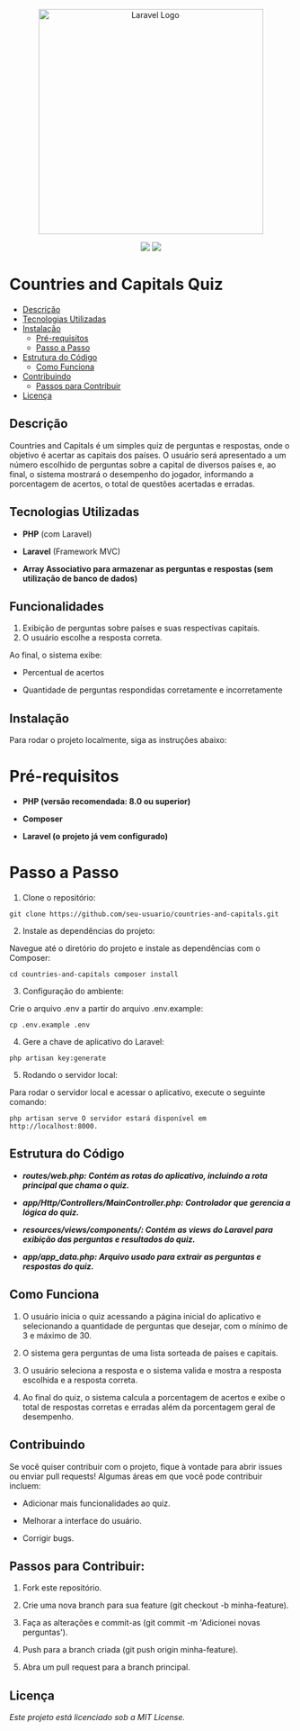 <p align="center"><a href="https://laravel.com" target="_blank"><img src="https://raw.githubusercontent.com/laravel/art/master/logo-lockup/5%20SVG/2%20CMYK/1%20Full%20Color/laravel-logolockup-cmyk-red.svg" width="400" alt="Laravel Logo"></a></p>

<p align="center">
<a href="https://www.linkedin.com/in/mjmarcio" target="_blank"><img src="https://img.shields.io/badge/-LinkedIn-%230077B5?style=for-the-badge&logo=linkedin&logoColor=white" target="_blank"></a>
<a href = "mailto:marciomsgj@gmail.com"><img src="https://img.shields.io/badge/-Gmail-%23333?style=for-the-badge&logo=gmail&logoColor=white" target="_blank"></a>
</p>

# Countries and Capitals Quiz

- [Descrição](#descrição)
- [Tecnologias Utilizadas](#tecnologias-utilizadas)
- [Instalação](#instalação)
    - [Pré-requisitos](#pré-requisitos)
    - [Passo a Passo](#passo-a-passo)
- [Estrutura do Código](#estrutura-do-código)
    - [Como Funciona](#como-funciona)
- [Contribuindo](#contribuindo)
    - [Passos para Contribuir](#passos-para-contribuir)
- [Licença](#licença)

## Descrição

Countries and Capitals é um simples quiz de perguntas e respostas, onde o objetivo é acertar as capitais dos países. O usuário será apresentado a um número escolhido de perguntas sobre a capital de diversos países e, ao final, o sistema mostrará o desempenho do jogador, informando a porcentagem de acertos, o total de questões acertadas e erradas.

## Tecnologias Utilizadas

- **PHP** (com Laravel)

- **Laravel** (Framework MVC)

- **Array Associativo para armazenar as perguntas e respostas (sem utilização de banco de dados)**

## Funcionalidades

1. Exibição de perguntas sobre países e suas respectivas capitais.
2. O usuário escolhe a resposta correta.

Ao final, o sistema exibe:

- Percentual de acertos

- Quantidade de perguntas respondidas corretamente e incorretamente

## Instalação

Para rodar o projeto localmente, siga as instruções abaixo:

# Pré-requisitos
 - **PHP (versão recomendada: 8.0 ou superior)**

- **Composer**

- **Laravel (o projeto já vem configurado)**

# Passo a Passo

1. Clone o repositório:

`git clone https://github.com/seu-usuario/countries-and-capitals.git`

2. Instale as dependências do projeto:

Navegue até o diretório do projeto e instale as dependências com o Composer:

`cd countries-and-capitals
composer install`

3. Configuração do ambiente:

Crie o arquivo .env a partir do arquivo .env.example:

`cp .env.example .env`

4. Gere a chave de aplicativo do Laravel:

`php artisan key:generate`

5. Rodando o servidor local:

Para rodar o servidor local e acessar o aplicativo, execute o seguinte comando:

`php artisan serve O servidor estará disponível em http://localhost:8000.`

## Estrutura do Código

- ***routes/web.php: Contém as rotas do aplicativo, incluindo a rota principal que chama o quiz.***

- ***app/Http/Controllers/MainController.php: Controlador que gerencia a lógica do quiz.***

- ***resources/views/components/: Contém as views do Laravel para exibição das perguntas e resultados do quiz.***

 - ***app/app_data.php: Arquivo usado para extrair as perguntas e respostas do quiz.***

## Como Funciona

1. O usuário inicia o quiz acessando a página inicial do aplicativo e selecionando a quantidade de perguntas que desejar, com o mínimo de 3 e máximo de 30.

2. O sistema gera perguntas de uma lista sorteada de países e capitais.

3. O usuário seleciona a resposta e o sistema valida e mostra a resposta escolhida e a resposta correta.

4. Ao final do quiz, o sistema calcula a porcentagem de acertos e exibe o total de respostas corretas e erradas além da porcentagem geral de desempenho.

## Contribuindo

Se você quiser contribuir com o projeto, fique à vontade para abrir issues ou enviar pull requests! Algumas áreas em que você pode contribuir incluem:

- Adicionar mais funcionalidades ao quiz.

- Melhorar a interface do usuário.

- Corrigir bugs.

## Passos para Contribuir:
1. Fork este repositório.

2. Crie uma nova branch para sua feature (git checkout -b minha-feature).

3. Faça as alterações e commit-as (git commit -m 'Adicionei novas perguntas').

4. Push para a branch criada (git push origin minha-feature).

5. Abra um pull request para a branch principal.

## Licença
*Este projeto está licenciado sob a MIT License.*
